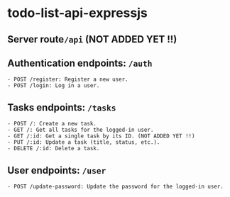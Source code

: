 # todo-list-api-expressjs

## Server route`/api` (NOT ADDED YET !!)

## Authentication endpoints: `/auth`

```
- POST /register: Register a new user.
- POST /login: Log in a user.
```

## Tasks endpoints: `/tasks`

```
- POST /: Create a new task.
- GET /: Get all tasks for the logged-in user.
- GET /:id: Get a single task by its ID. (NOT ADDED YET !!)
- PUT /:id: Update a task (title, status, etc.).
- DELETE /:id: Delete a task.
```

## User endpoints: `/user`

```
- POST /update-password: Update the password for the logged-in user.
```
